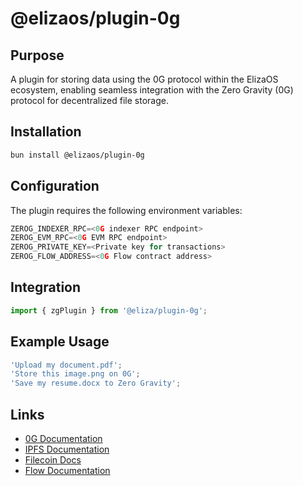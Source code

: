 # @elizaos/plugin-0g

## Purpose
A plugin for storing data using the 0G protocol within the ElizaOS ecosystem, enabling seamless integration with the Zero Gravity (0G) protocol for decentralized file storage.

## Installation
```bash
bun install @elizaos/plugin-0g
```

## Configuration
The plugin requires the following environment variables:
```typescript
ZEROG_INDEXER_RPC=<0G indexer RPC endpoint>
ZEROG_EVM_RPC=<0G EVM RPC endpoint>
ZEROG_PRIVATE_KEY=<Private key for transactions>
ZEROG_FLOW_ADDRESS=<0G Flow contract address>
```

## Integration
```typescript
import { zgPlugin } from '@eliza/plugin-0g';
```

## Example Usage
```typescript
'Upload my document.pdf';
'Store this image.png on 0G';
'Save my resume.docx to Zero Gravity';
```

## Links
- [0G Documentation](https://docs.0g.xyz/)
- [IPFS Documentation](https://docs.ipfs.tech/)
- [Filecoin Docs](https://docs.filecoin.io/)
- [Flow Documentation](https://developers.flow.com/)
